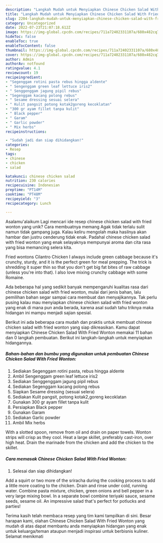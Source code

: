 ```yaml
---
description: "Langkah Mudah untuk Menyiapkan Chinese Chicken Salad With Fried Wonton{ yang Menggugah Selera"
title: "Langkah Mudah untuk Menyiapkan Chinese Chicken Salad With Fried Wonton{ yang Menggugah Selera"
slug: 2204-langkah-mudah-untuk-menyiapkan-chinese-chicken-salad-with-fried-wonton-yang-menggugah-selera
category: Uncategorized
date: 2022-07-23T21:07:18.612Z
image: https://img-global.cpcdn.com/recipes/711a72402331107a/680x482cq70/chinese-chicken-salad-with-fried-wonton-foto-resep-utama.jpg
hideToc: false
enableToc: true
enableTocContent: false
thumbnail: https://img-global.cpcdn.com/recipes/711a72402331107a/680x482cq70/chinese-chicken-salad-with-fried-wonton-foto-resep-utama.jpg
cover: https://img-global.cpcdn.com/recipes/711a72402331107a/680x482cq70/chinese-chicken-salad-with-fried-wonton-foto-resep-utama.jpg
author: Admin
authorAv: notfound
ratingvalue: 4.1
reviewcount: 19
recipeingredient:
- "Segenggam rotini pasta rebus hingga aldente"
- " Sengenggam green leaf lettuce iris2"
- " Senggenggam jagung pipil rebus"
- "Segenggam kacang polong rebus"
- " Sesame dressing sesuai selera"
- " Kulit pangsit potong kotak2goreng kecoklatan"
- "300 gr ayam fillet tanpa kulit"
- " Black pepper"
- " Garam"
- " Garlic powder"
- " Mix herbs"
recipeinstructions:

- "Sudah jadi dan siap dihidangkan!"
categories:
- Resep
tags:
- chinese
- chicken
- salad

katakunci: chinese chicken salad 
nutrition: 230 calories
recipecuisine: Indonesian
preptime: "PT14M"
cooktime: "PT48M"
recipeyield: "3"
recipecategory: Lunch

---
```



Asalamu'alaikum Lagi mencari ide resep chinese chicken salad with fried wonton yang unik? Cara membuatnya memang Agak tidak terlalu sulit namun tidak gampang juga. Kalau keliru mengolah maka hasilnya akan hambar dan justru cenderung tidak enak. Padahal chinese chicken salad with fried wonton yang enak selayaknya mempunyai aroma dan cita rasa yang bisa memancing selera kita.


Fried wontons Cilantro Chicken I always include green cabbage because it&#39;s crunchy, sturdy, and it is the perfect green for meal prepping. The trick is shredding it super thin so that you don&#39;t get big fat bites of raw cabbage (unless you&#39;re into that). I also love mixing crunchy cabbage with some Romaine.

Ada beberapa hal yang sedikit banyak mempengaruhi kualitas rasa dari chinese chicken salad with fried wonton, mulai dari jenis bahan, lalu pemilihan bahan segar sampai cara membuat dan menyajikannya. Tak perlu pusing kalau mau menyiapkan chinese chicken salad with fried wonton yang enak di mana pun anda berada, karena asal sudah tahu triknya maka hidangan ini mampu menjadi sajian spesial.


Berikut ini ada beberapa cara mudah dan praktis untuk membuat chinese chicken salad with fried wonton yang siap dikreasikan. Kamu dapat menyiapkan Chinese Chicken Salad With Fried Wonton memakai 11 bahan dan 0 langkah pembuatan. Berikut ini langkah-langkah untuk menyiapkan hidangannya.

<!--inarticleads1-->

##### Bahan-bahan dan bumbu yang digunakan untuk pembuatan Chinese Chicken Salad With Fried Wonton:

1. Sediakan Segenggam rotini pasta, rebus hingga aldente
1. Ambil  Sengenggam green leaf lettuce iris2
1. Sediakan  Senggenggam jagung pipil rebus
1. Sediakan Segenggam kacang polong rebus
1. Siapkan  Sesame dressing (sesuai selera)
1. Sediakan  Kulit pangsit, potong kotak2,goreng kecoklatan
1. Gunakan 300 gr ayam fillet tanpa kulit
1. Persiapkan  Black pepper
1. Gunakan  Garam
1. Sediakan  Garlic powder
1. Ambil  Mix herbs


With a slotted spoon, remove from oil and drain on paper towels. Wonton strips will crisp as they cool. Heat a large skillet, preferably cast-iron, over high heat. Drain the marinade from the chicken and add the chicken to the skillet. 

<!--inarticleads2-->

##### Cara memasak Chinese Chicken Salad With Fried Wonton:


1. Selesai dan siap dihidangkan!

Add a squirt or two more of the sriracha during the cooking process to add a little more coating to the chicken. Drain and rinse under cold, running water. Combine pasta mixture, chicken, green onions and bell pepper in a very large mixing bowl. In a separate bowl combine teriyaki sauce, sesame seeds, sesame oil. An impressive salad that&#39;s perfect for potlucks and parties! 

Terima kasih telah membaca resep yang tim kami tampilkan di sini. Besar harapan kami, olahan Chinese Chicken Salad With Fried Wonton yang mudah di atas dapat membantu anda menyiapkan hidangan yang enak untuk keluarga/teman ataupun menjadi inspirasi untuk berbisnis kuliner. Selamat menikmati
